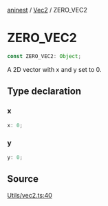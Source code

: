 [aninest](../../index.md) / [Vec2](../index.md) / ZERO\_VEC2

# ZERO\_VEC2

```ts
const ZERO_VEC2: Object;
```

A 2D vector with x and y set to 0.

## Type declaration

### x

```ts
x: 0;
```

### y

```ts
y: 0;
```

## Source

[Utils/vec2.ts:40](https://github.com/zphrs/aninest/blob/a2c9b37/src/Utils/vec2.ts#L40)
